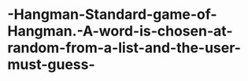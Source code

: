 # -Hangman-Standard-game-of-Hangman.-A-word-is-chosen-at-random-from-a-list-and-the-user-must-guess-